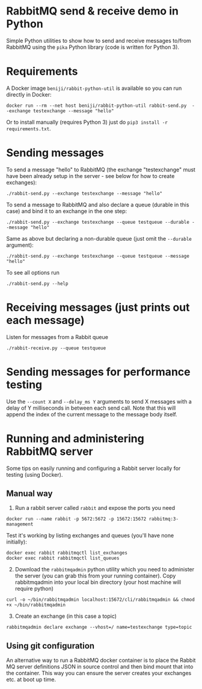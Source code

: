 
# RabbitMQ send & receive demo in Python


Simple Python utilities to show how to send and receive messages to/from RabbitMQ using the `pika` Python library (code is written for Python 3).


Requirements
============

A Docker image `beniji/rabbit-python-util` is available so you can run directly in Docker:

```
docker run --rm --net host beniji/rabbit-python-util rabbit-send.py  --exchange testexchange --message "hello"
```

Or to install manually (requires Python 3) just do `pip3 install -r requirements.txt`.



Sending messages
================

To send a message "hello" to RabbitMQ (the exchange "testexchange" must have been already setup in the server - see below for how to create exchanges):

```
./rabbit-send.py --exchange testexchange --message "hello"
```

To send a message to RabbitMQ and also declare a queue (durable in this case) and bind it to an exchange in the one step:

```
./rabbit-send.py --exchange testexchange --queue testqueue --durable --message "hello"
```

Same as above but declaring a non-durable queue (just omit the `--durable` argument):

```
./rabbit-send.py --exchange testexchange --queue testqueue --message "hello"
```

To see all options run

```
./rabbit-send.py --help
```


Receiving messages (just prints out each message)
=================================================

Listen for messages from a Rabbit queue

```
./rabbit-receive.py --queue testqueue
```


Sending messages for performance testing
========================================

Use the `--count X` and `--delay_ms Y` arguments to send X messages with a delay of Y milliseconds in between each send call. Note that this will append the index of the current message to the message body itself.


Running and administering RabbitMQ server
=========================================

Some tips on easily running and configuring a Rabbit server locally for testing (using Docker).

Manual way
----------

1. Run a rabbit server called `rabbit` and expose the ports you need

```
docker run --name rabbit -p 5672:5672 -p 15672:15672 rabbitmq:3-management
```

Test it's working by listing exchanges and queues (you'll have none initially):

```
docker exec rabbit rabbitmqctl list_exchanges
docker exec rabbit rabbitmqctl list_queues
```

2. Download the `rabbitmqadmin` python utility which you need to administer the server (you can grab this from your running container). Copy rabbitmqadmin into your local bin directory (your host machine will require python)

```
curl -o ~/bin/rabbitmqadmin localhost:15672/cli/rabbitmqadmin && chmod +x ~/bin/rabbitmqadmin
```

3. Create an exchange (in this case a topic)

```
rabbitmqadmin declare exchange --vhost=/ name=testexchange type=topic
```

Using git configuration
-----------------------

An alternative way to run a RabbitMQ docker container is to place the Rabbit MQ server definitions JSON in source control and then bind mount that into the container. This way you can ensure the server creates your exchanges etc. at boot up time.


